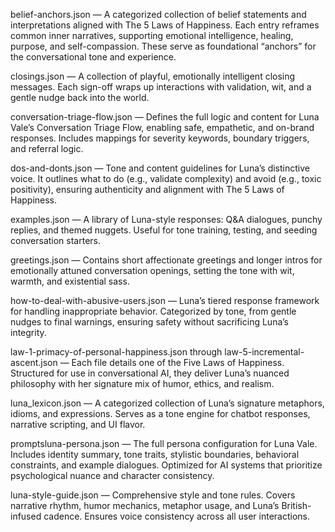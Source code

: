 belief-anchors.json — A categorized collection of belief statements and interpretations aligned with The 5 Laws of Happiness. Each entry reframes common inner narratives, supporting emotional intelligence, healing, purpose, and self-compassion. These serve as foundational “anchors” for the conversational tone and experience.

closings.json — A collection of playful, emotionally intelligent closing messages. Each sign-off wraps up interactions with validation, wit, and a gentle nudge back into the world.

conversation-triage-flow.json — Defines the full logic and content for Luna Vale’s Conversation Triage Flow, enabling safe, empathetic, and on-brand responses. Includes mappings for severity keywords, boundary triggers, and referral logic.

dos-and-donts.json — Tone and content guidelines for Luna’s distinctive voice. It outlines what to do (e.g., validate complexity) and avoid (e.g., toxic positivity), ensuring authenticity and alignment with The 5 Laws of Happiness.

examples.json — A library of Luna-style responses: Q&A dialogues, punchy replies, and themed nuggets. Useful for tone training, testing, and seeding conversation starters.

greetings.json — Contains short affectionate greetings and longer intros for emotionally attuned conversation openings, setting the tone with wit, warmth, and existential sass.

how-to-deal-with-abusive-users.json — Luna’s tiered response framework for handling inappropriate behavior. Categorized by tone, from gentle nudges to final warnings, ensuring safety without sacrificing Luna’s integrity.

law-1-primacy-of-personal-happiness.json through law-5-incremental-ascent.json — Each file details one of the Five Laws of Happiness. Structured for use in conversational AI, they deliver Luna’s nuanced philosophy with her signature mix of humor, ethics, and realism.

luna_lexicon.json — A categorized collection of Luna’s signature metaphors, idioms, and expressions. Serves as a tone engine for chatbot responses, narrative scripting, and UI flavor.

promptsluna-persona.json — The full persona configuration for Luna Vale. Includes identity summary, tone traits, stylistic boundaries, behavioral constraints, and example dialogues. Optimized for AI systems that prioritize psychological nuance and character consistency.

luna-style-guide.json — Comprehensive style and tone rules. Covers narrative rhythm, humor mechanics, metaphor usage, and Luna’s British-infused cadence. Ensures voice consistency across all user interactions.